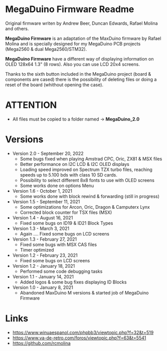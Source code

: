 
# MegaDuino Firmware Readme

Original firmware writen by Andrew Beer, Duncan Edwards, Rafael Molina and others.

**MegaDuino Firmware** is an adaptation of the MaxDuino firmware by Rafael Molina and is specially designed for my MegaDuino PCB projects (Mega2560 & dual Mega2560/STM32).

**MegaDuino Firmware** have a different way of displaying information on OLED 128x64 1.3" (8 rows). Also you can use LCD 20x4 screens.

Thanks to the sixth button included in the MegaDuino project (board & components are cased) there is the possibility of deleting files or doing a reset of the board (whithout opening the case).

# ATTENTION

* All files must be copied to a folder named -> **MegaDuino_2.0**

# Versions

* Version 2.0 - September 20, 2022
  - Some bugs fixed when playing Amstrad CPC, Oric, ZX81 & MSX files
  - Better performance on I2C LCD & I2C OLED displays
  - Loading speed improved on Spectrum TZX turbo files, reaching speeds up to 5.100 bds with class 10 SD cards.
  - Possibility to select different 8x8 fonts to use with OLED screens
  - Some works done on options Menu
* Version 1.6 - October 1, 2021
  - Some works done with block rewind & forwarding (still in progress)
* Version 1.5 - September 11, 2021
  - Some optimizations for Arcon, Oric, Dragon & Camputerx Lynx
  - Corrected block counter for TSX files (MSX)
* Version 1.4 - August 16, 2021
  - Fixed some bugs on ID19 & ID21 Block Types
* Version 1.3 - March 3, 2021
  - Again .... Fixed some bugs on LCD screens
* Version 1.3 - February 27, 2021
  - Fixed some bugs with MSX CAS files
  - Timer optimized
* Version 1.2 - February 23, 2021
  - Fixed some bugs on LCD screens
* Version 1.2 - January 18, 2021
  - Performed some code debugging tasks
* Version 1.1 - January 14, 2021
  - Added logos & some bug fixes displaying ID Blocks
* Version 1.0 - January 8, 2021
  - Abandoned MaxDuino M versions & started job of MegaDuino Firmware


# Links

- https://www.winuaespanol.com/phpbb3/viewtopic.php?f=32&t=519
- https://www.va-de-retro.com/foros/viewtopic.php?f=63&t=5541
- https://github.com/rcmolina
